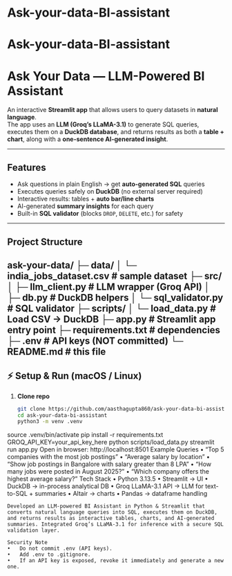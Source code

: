 # Ask-your-data-BI-assistant
# Ask-your-data-BI-assistant
#  Ask Your Data — LLM-Powered BI Assistant  

An interactive **Streamlit app** that allows users to query datasets in **natural language**.  
The app uses an **LLM (Groq’s LLaMA-3.1)** to generate SQL queries, executes them on a **DuckDB database**, and returns results as both a **table + chart**, along with a **one-sentence AI-generated insight**.  

---

##  Features
-  Ask questions in plain English → get **auto-generated SQL** queries  
-  Executes queries safely on **DuckDB** (no external server required)  
-  Interactive results: tables + **auto bar/line charts**  
-  AI-generated **summary insights** for each query  
-  Built-in **SQL validator** (blocks `DROP`, `DELETE`, etc.) for safety  

---

##  Project Structure
ask-your-data/
├─ data/
│  └─ india_jobs_dataset.csv     # sample dataset
├─ src/
│  ├─ llm_client.py              # LLM wrapper (Groq API)
│  ├─ db.py                      # DuckDB helpers
│  └─ sql_validator.py           # SQL validator
├─ scripts/
│  └─ load_data.py               # Load CSV → DuckDB
├─ app.py                        # Streamlit app entry point
├─ requirements.txt              # dependencies
├─ .env                          # API keys (NOT committed)
└─ README.md                     # this file
---

## ⚡ Setup & Run (macOS / Linux)

1. **Clone repo**
   ```bash
   git clone https://github.com/aasthagupta860/ask-your-data-bi-assistant.git
   cd ask-your-data-bi-assistant
   python3 -m venv .venv
source .venv/bin/activate
pip install -r requirements.txt
GROQ_API_KEY=your_api_key_here
python scripts/load_data.py
streamlit run app.py
Open in browser:  http://localhost:8501
 Example Queries
	•	“Top 5 companies with the most job postings”
	•	“Average salary by location”
	•	“Show job postings in Bangalore with salary greater than 8 LPA”
	•	“How many jobs were posted in August 2025?”
	•	“Which company offers the highest average salary?”
    Tech Stack
	•	Python 3.13.5
	•	Streamlit → UI
	•	DuckDB → in-process analytical DB
	•	Groq LLaMA-3.1 API → LLM for text-to-SQL + summaries
	•	Altair → charts
	•	Pandas → dataframe handling

    Developed an LLM-powered BI Assistant in Python & Streamlit that converts natural language queries into SQL, executes them on DuckDB, and returns results as interactive tables, charts, and AI-generated summaries. Integrated Groq’s LLaMA-3.1 for inference with a secure SQL validation layer.

    Security Note
	•	Do not commit .env (API keys).
	•	Add .env to .gitignore.
	•	If an API key is exposed, revoke it immediately and generate a new one.
